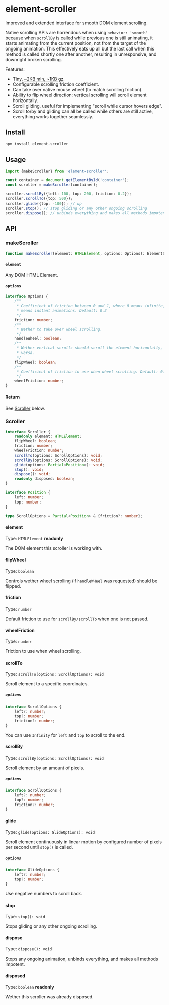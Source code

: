 # element-scroller

Improved and extended interface for smooth DOM element scrolling.

Native scrolling APIs are horrendous when using `behavior: 'smooth'` because when `scrollBy` is called while previous one is still animating, it starts animating from the current position, not from the target of the ongoing animation. This effectively eats up all but the last call when this method is called shortly one after another, resulting in unresponsive, and downright broken scrolling.

Features:

-   Tiny, [~2KB min, ~1KB gz](https://bundlephobia.com/package/element-scroller).
-   Configurable scrolling friction coefficient.
-   Can take over native mouse wheel (to match scrolling friction).
-   Ability to flip wheel direction: vertical scrolling will scroll element horizontally.
-   Scroll gliding, useful for implementing "scroll while cursor hovers edge".
-   Scroll to/by and gliding can all be called while others are still active, everything works together seamlessly.

## Install

```
npm install element-scroller
```

## Usage

```ts
import {makeScroller} from 'element-scroller';

const container = document.getElementById('container');
const scroller = makeScroller(container);

scroller.scrollBy({left: 100, top: 200, friction: 0.2});
scroller.scrollTo({top: 500});
scroller.glide({top: -100}); // up
scroller.stop(); // stop gliding or any other ongoing scrolling
scroller.dispose(); // unbinds everything and makes all methods impotent
```

## API

### makeScroller

```ts
function makeScroller(element: HTMLElement, options: Options): ElementScroller;
```

#### `element`

Any DOM HTML Element.

#### `options`

```ts
interface Options {
	/**
	 * Coefficient of friction between 0 and 1, where 0 means infinite, and 1
	 * means instant animations. Default: 0.2
	 */
	friction: number;
	/**
	 * Wether to take over wheel scrolling.
	 */
	handleWheel: boolean;
	/**
	 * Wether vertical scrolls should scroll the element horizontally, and vice
	 * versa.
	 */
	flipWheel: boolean;
	/**
	 * Coefficient of friction to use when wheel scrolling. Default: 0.25
	 */
	wheelFriction: number;
}
```

#### Return

See [Scroller](#scroller) below.

### Scroller

```ts
interface Scroller {
	readonly element: HTMLElement;
	flipWheel: boolean;
	friction: number;
	wheelFriction: number;
	scrollTo(options: ScrollOptions): void;
	scrollBy(options: ScrollOptions): void;
	glide(options: Partial<Position>): void;
	stop(): void;
	dispose(): void;
	readonly disposed: boolean;
}

interface Position {
	left: number;
	top: number;
}

type ScrollOptions = Partial<Position> & {friction?: number};
```

#### element

Type: `HTMLElement` **readonly**

The DOM element this scroller is working with.

#### flipWheel

Type: `boolean`

Controls wether wheel scrolling (if `handleWHeel` was requested) should be flipped.

#### friction

Type: `number`

Default friction to use for `scrollBy/scrollTo` when one is not passed.

#### wheelFriction

Type: `number`

Friction to use when wheel scrolling.

#### scrollTo

Type: `scrollTo(options: ScrollOptions): void`

Scroll element to a specific coordinates.

##### `options`

```ts
interface ScrollOptions {
	left?: number;
	top?: number;
	friction?: number;
}
```

You can use `Infinity` for `left` and `top` to scroll to the end.

#### scrollBy

Type: `scrollBy(options: ScrollOptions): void`

Scroll element by an amount of pixels.

##### `options`

```ts
interface ScrollOptions {
	left?: number;
	top?: number;
	friction?: number;
}
```

#### glide

Type: `glide(options: GlideOptions): void`

Scroll element continuously in linear motion by configured number of pixels per second until `stop()` is called.

##### `options`

```ts
interface GlideOptions {
	left?: number;
	top?: number;
}
```

Use negative numbers to scroll back.

#### stop

Type: `stop(): void`

Stops gliding or any other ongoing scrolling.

#### dispose

Type: `dispose(): void`

Stops any ongoing animation, unbinds everything, and makes all methods impotent.

#### disposed

Type: `boolean` **readonly**

Wether this scroller was already disposed.
